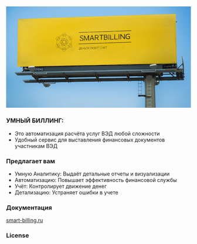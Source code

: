 ![Alt text](src/assets/banner-96x96.png?raw=true "smart-billing")

### УМНЫЙ БИЛЛИНГ:
* Это автоматизация расчёта услуг ВЭД любой сложности
* Удобный сервис для выставления финансовых документов участникам ВЭД

### Предлагает вам
* Умную Аналитику: Выдаёт детальные отчеты и визуализации
* Автоматизацию: Повышает эффективность финансовой службы
* Учёт: Контролирует движение денег
* Детализацию:  Устраняет ошибки в учете


### Документация

[smart-billing.ru](http://smart-billing.ru/swagger/)

### License

